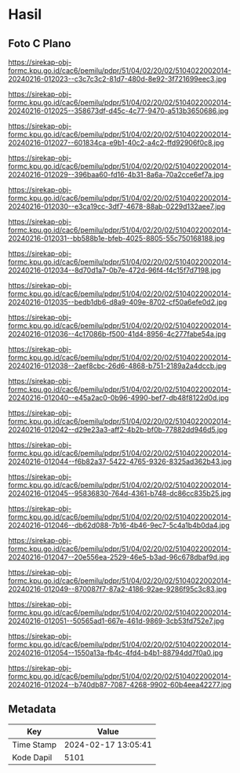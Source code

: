 # Hasil

## Foto C Plano

https://sirekap-obj-formc.kpu.go.id/cac6/pemilu/pdpr/51/04/02/20/02/5104022002014-20240216-012023--c3c7c3c2-81d7-480d-8e92-3f721699eec3.jpg

https://sirekap-obj-formc.kpu.go.id/cac6/pemilu/pdpr/51/04/02/20/02/5104022002014-20240216-012025--358673df-d45c-4c77-9470-a513b3650686.jpg

https://sirekap-obj-formc.kpu.go.id/cac6/pemilu/pdpr/51/04/02/20/02/5104022002014-20240216-012027--601834ca-e9b1-40c2-a4c2-ffd92906f0c8.jpg

https://sirekap-obj-formc.kpu.go.id/cac6/pemilu/pdpr/51/04/02/20/02/5104022002014-20240216-012029--396baa60-fd16-4b31-8a6a-70a2cce6ef7a.jpg

https://sirekap-obj-formc.kpu.go.id/cac6/pemilu/pdpr/51/04/02/20/02/5104022002014-20240216-012030--e3ca19cc-3df7-4678-88ab-0229d132aee7.jpg

https://sirekap-obj-formc.kpu.go.id/cac6/pemilu/pdpr/51/04/02/20/02/5104022002014-20240216-012031--bb588b1e-bfeb-4025-8805-55c750168188.jpg

https://sirekap-obj-formc.kpu.go.id/cac6/pemilu/pdpr/51/04/02/20/02/5104022002014-20240216-012034--8d70d1a7-0b7e-472d-96f4-f4c15f7d7198.jpg

https://sirekap-obj-formc.kpu.go.id/cac6/pemilu/pdpr/51/04/02/20/02/5104022002014-20240216-012035--bedb1db6-d8a9-409e-8702-cf50a6efe0d2.jpg

https://sirekap-obj-formc.kpu.go.id/cac6/pemilu/pdpr/51/04/02/20/02/5104022002014-20240216-012036--4c17086b-f500-41d4-8956-4c277fabe54a.jpg

https://sirekap-obj-formc.kpu.go.id/cac6/pemilu/pdpr/51/04/02/20/02/5104022002014-20240216-012038--2aef8cbc-26d6-4868-b751-2189a2a4dccb.jpg

https://sirekap-obj-formc.kpu.go.id/cac6/pemilu/pdpr/51/04/02/20/02/5104022002014-20240216-012040--e45a2ac0-0b96-4990-bef7-db48f8122d0d.jpg

https://sirekap-obj-formc.kpu.go.id/cac6/pemilu/pdpr/51/04/02/20/02/5104022002014-20240216-012042--d29e23a3-aff2-4b2b-bf0b-77882dd946d5.jpg

https://sirekap-obj-formc.kpu.go.id/cac6/pemilu/pdpr/51/04/02/20/02/5104022002014-20240216-012044--f6b82a37-5422-4765-9326-8325ad362b43.jpg

https://sirekap-obj-formc.kpu.go.id/cac6/pemilu/pdpr/51/04/02/20/02/5104022002014-20240216-012045--95836830-764d-4361-b748-dc86cc835b25.jpg

https://sirekap-obj-formc.kpu.go.id/cac6/pemilu/pdpr/51/04/02/20/02/5104022002014-20240216-012046--db62d088-7b16-4b46-9ec7-5c4a1b4b0da4.jpg

https://sirekap-obj-formc.kpu.go.id/cac6/pemilu/pdpr/51/04/02/20/02/5104022002014-20240216-012047--20e556ea-2529-46e5-b3ad-96c678dbaf9d.jpg

https://sirekap-obj-formc.kpu.go.id/cac6/pemilu/pdpr/51/04/02/20/02/5104022002014-20240216-012049--870087f7-87a2-4186-92ae-9286f95c3c83.jpg

https://sirekap-obj-formc.kpu.go.id/cac6/pemilu/pdpr/51/04/02/20/02/5104022002014-20240216-012051--50565ad1-667e-461d-9869-3cb53fd752e7.jpg

https://sirekap-obj-formc.kpu.go.id/cac6/pemilu/pdpr/51/04/02/20/02/5104022002014-20240216-012054--1550a13a-fb4c-4fd4-b4b1-88794dd7f0a0.jpg

https://sirekap-obj-formc.kpu.go.id/cac6/pemilu/pdpr/51/04/02/20/02/5104022002014-20240216-012024--b740db87-7087-4268-9902-60b4eea42277.jpg


## Metadata

| Key        | Value               |
| ---------- | ------------------- |
| Time Stamp | 2024-02-17 13:05:41 |
| Kode Dapil | 5101                |



